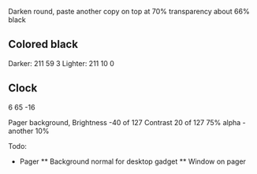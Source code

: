 Darken round, paste another copy on top at 70% transparency
about 66% black

## Colored black
Darker: 211 59 3
Lighter: 211 10 0

## Clock
6 65 -16


Pager background,
Brightness -40 of 127
Contrast 20 of 127
75% alpha - another 10%

Todo:
* Pager
** Background normal for desktop gadget
** Window on pager
